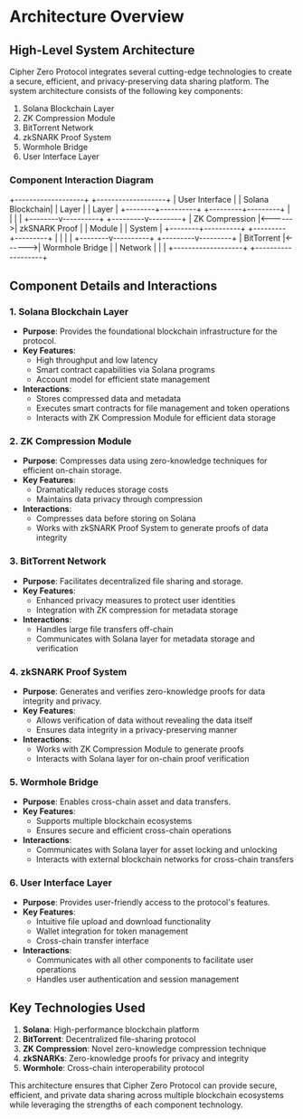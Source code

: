 # Architecture Overview

## High-Level System Architecture

Cipher Zero Protocol integrates several cutting-edge technologies to create a secure, efficient, and privacy-preserving data sharing platform. The system architecture consists of the following key components:

1. Solana Blockchain Layer
2. ZK Compression Module
3. BitTorrent Network
4. zkSNARK Proof System
5. Wormhole Bridge
6. User Interface Layer

### Component Interaction Diagram
+-------------------+        +-------------------+
|    User Interface |        |  Solana Blockchain|
|     Layer         |        |       Layer       |
+--------+----------+        +---------+---------+
|                             |
|                             |
+--------v----------+        +---------v---------+
|  ZK Compression   |<------>|    zkSNARK Proof  |
|     Module        |        |      System       |
+--------+----------+        +---------+---------+
|                             |
|                             |
+--------v----------+        +---------v---------+
|    BitTorrent     |<------>|  Wormhole Bridge  |
|     Network       |        |                   |
+-------------------+        +-------------------+
## Component Details and Interactions

### 1. Solana Blockchain Layer

- **Purpose**: Provides the foundational blockchain infrastructure for the protocol.
- **Key Features**: 
  - High throughput and low latency
  - Smart contract capabilities via Solana programs
  - Account model for efficient state management
- **Interactions**: 
  - Stores compressed data and metadata
  - Executes smart contracts for file management and token operations
  - Interacts with ZK Compression Module for efficient data storage

### 2. ZK Compression Module

- **Purpose**: Compresses data using zero-knowledge techniques for efficient on-chain storage.
- **Key Features**:
  - Dramatically reduces storage costs
  - Maintains data privacy through compression
- **Interactions**:
  - Compresses data before storing on Solana
  - Works with zkSNARK Proof System to generate proofs of data integrity

### 3. BitTorrent Network

- **Purpose**: Facilitates decentralized file sharing and storage.
- **Key Features**:
  - Enhanced privacy measures to protect user identities
  - Integration with ZK compression for metadata storage
- **Interactions**:
  - Handles large file transfers off-chain
  - Communicates with Solana layer for metadata storage and verification

### 4. zkSNARK Proof System

- **Purpose**: Generates and verifies zero-knowledge proofs for data integrity and privacy.
- **Key Features**:
  - Allows verification of data without revealing the data itself
  - Ensures data integrity in a privacy-preserving manner
- **Interactions**:
  - Works with ZK Compression Module to generate proofs
  - Interacts with Solana layer for on-chain proof verification

### 5. Wormhole Bridge

- **Purpose**: Enables cross-chain asset and data transfers.
- **Key Features**:
  - Supports multiple blockchain ecosystems
  - Ensures secure and efficient cross-chain operations
- **Interactions**:
  - Communicates with Solana layer for asset locking and unlocking
  - Interacts with external blockchain networks for cross-chain transfers

### 6. User Interface Layer

- **Purpose**: Provides user-friendly access to the protocol's features.
- **Key Features**:
  - Intuitive file upload and download functionality
  - Wallet integration for token management
  - Cross-chain transfer interface
- **Interactions**:
  - Communicates with all other components to facilitate user operations
  - Handles user authentication and session management

## Key Technologies Used

1. **Solana**: High-performance blockchain platform
2. **BitTorrent**: Decentralized file-sharing protocol
3. **ZK Compression**: Novel zero-knowledge compression technique
4. **zkSNARKs**: Zero-knowledge proofs for privacy and integrity
5. **Wormhole**: Cross-chain interoperability protocol

This architecture ensures that Cipher Zero Protocol can provide secure, efficient, and private data sharing across multiple blockchain ecosystems while leveraging the strengths of each component technology.
